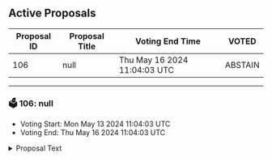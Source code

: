 ## Active Proposals

| Proposal ID | Proposal Title | Voting End Time | VOTED |
|-------------|----------------|-----------------|-------|
| 106 | null | Thu May 16 2024 11:04:03 UTC | ABSTAIN |

---

### 🗳 106: null
- Voting Start: Mon May 13 2024 11:04:03 UTC
- Voting End: Thu May 16 2024 11:04:03 UTC

<details>
<summary>Proposal Text</summary>
 
null
</details>

